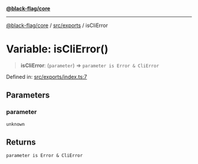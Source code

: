 [**@black-flag/core**](../../../README.md)

***

[@black-flag/core](../../../README.md) / [src/exports](../README.md) / isCliError

# Variable: isCliError()

> **isCliError**: (`parameter`) => `parameter is Error & CliError`

Defined in: [src/exports/index.ts:7](https://github.com/Xunnamius/black-flag/blob/54f69b5502007e20a8937998cea6e285d5db6d7c/src/exports/index.ts#L7)

## Parameters

### parameter

`unknown`

## Returns

`parameter is Error & CliError`
